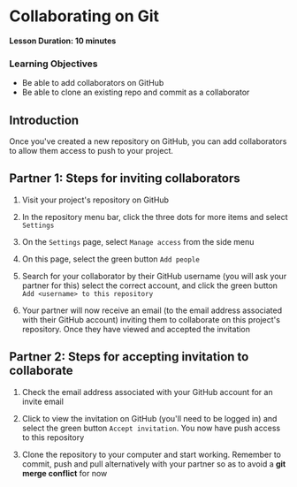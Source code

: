 # Collaborating on Git

**Lesson Duration: 10 minutes**

### Learning Objectives

- Be able to add collaborators on GitHub
- Be able to clone an existing repo and commit as a collaborator

## Introduction

Once you've created a new repository on GitHub, you can add collaborators to allow them access to push to your project.

## Partner 1: Steps for inviting collaborators

1) Visit your project's repository on GitHub

2) In the repository menu bar, click the three dots for more items and select `Settings`

3) On the `Settings` page, select `Manage access` from the side menu

4) On this page, select the green button `Add people`

5) Search for your collaborator by their GitHub username (you will ask your partner for this) select the correct account, and click the green button `Add <username> to this repository`

6) Your partner will now receive an email (to the email address associated with their GitHub account) inviting them to collaborate on this project's repository. Once they have viewed and accepted the invitation

## Partner 2: Steps for accepting invitation to collaborate

1) Check the email address associated with your GitHub account for an invite email

2) Click to view the invitation on GitHub (you'll need to be logged in) and select the green button `Accept invitation`. You now have push access to this repository

3) Clone the repository to your computer and start working. Remember to commit, push and pull alternatively with your partner so as to avoid a **git merge conflict** for now
